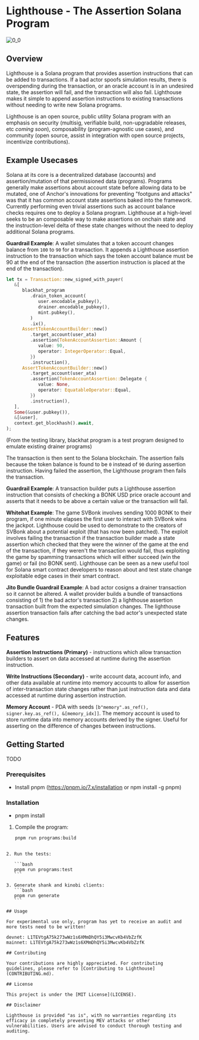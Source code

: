 # Lighthouse - The Assertion Solana Program

![0_0](https://github.com/Jac0xb/lighthouse/assets/5273873/d5bb94be-a994-424f-88e0-32a917f07129)

## Overview

Lighthouse is a Solana program that provides assertion instructions that can be added to transactions. If a bad actor spoofs simulation results, there is overspending during the transaction, or an oracle account is in an undesired state, the assertion will fail, and the transaction will also fail. Lighthouse makes it simple to append assertion instructions to existing transactions without needing to write new Solana programs.

Lighthouse is an open source, public utility Solana program with an emphasis on security (multisig, verifiable build, non-upgradable releases, etc _coming soon_), composability (program-agnostic use cases), and community (open source, assist in integration with open source projects, incentivize contributions).

## Example Usecases

Solana at its core is a decentralized database (accounts) and assertion/mutation of that permissioned data (programs). Programs generally make assertions about account state before allowing data to be mutated, one of Anchor's innovations for preventing "footguns and attacks" was that it has common account state assertions baked into the framework. Currently performing even trivial assertions such as account balance checks requires one to deploy a Solana program. Lighthouse at a high-level seeks to be an composable way to make assertions on onchain state and the instruction-level delta of these state changes without the need to deploy additional Solana programs.

**Guardrail Example**: A wallet simulates that a token account changes balance from `100` to `90` for a transaction. It appends a Lighthouse assertion instruction to the transaction which says the token account balance must be 90 at the end of the transaction (the assertion instruction is placed at the end of the transaction).

```rust
let tx = Transaction::new_signed_with_payer(
   &[
      blackhat_program
         .drain_token_account(
            user.encodable_pubkey(),
            drainer.encodable_pubkey(),
            mint.pubkey(),
         )
         .ix(),
      AssertTokenAccountBuilder::new()
         .target_account(user_ata)
         .assertion(TokenAccountAssertion::Amount {
            value: 90,
            operator: IntegerOperator::Equal,
         })
         .instruction(),
      AssertTokenAccountBuilder::new()
         .target_account(user_ata)
         .assertion(TokenAccountAssertion::Delegate {
            value: None,
            operator: EquatableOperator::Equal,
         })
         .instruction(),
   ],
   Some(&user.pubkey()),
   &[&user],
   context.get_blockhash().await,
);
```

(From the testing library, blackhat program is a test program designed to emulate existing drainer programs)

The transaction is then sent to the Solana blockchain. The assertion fails because the token balance is found to be `0` instead of `90` during assertion instruction. Having failed the assertion, the Lighthouse program then fails the transaction.

**Guardrail Example**: A transaction builder puts a Lighthouse assertion instruction that consists of checking a BONK USD price oracle account and asserts that it needs to be above a certain value or the transaction will fail.

**Whitehat Example**: The game SVBonk involves sending 1000 BONK to their program, if one minute elapses the first user to interact with SVBonk wins the jackpot. Lighthouse could be used to demonstrate to the creators of SVBonk about a potential exploit (that has now been patched). The exploit involves failing the transaction if the transaction builder made a state assertion which checked that they were the winner of the game at the end of the transaction, if they weren't the transaction would fail, thus exploiting the game by spamming transactions which will either succeed (win the game) or fail (no BONK sent). Lighthouse can be seen as a new useful tool for Solana smart contract developers to reason about and test state change exploitable edge cases in their smart contract.

**Jito Bundle Guardrail Example**: A bad actor cosigns a drainer transaction so it cannot be altered. A wallet provider builds a bundle of transactions consisting of 1) the bad actor's transaction 2) a lighthouse assertion transaction built from the expected simulation changes. The lighthouse assertion transaction fails after catching the bad actor's unexpected state changes.

## Features

**Assertion Instructions (Primary)** - instructions which allow transaction builders to assert on data accessed at runtime during the assertion instruction.

**Write Instructions (Secondary)** - write account data, account info, and other data available at runtime into memory accounts to allow for assertion of inter-transaction state changes rather than just instruction data and data accessed at runtime during assertion instruction.

**Memory Account** - PDA with seeds `[b"memory".as_ref(), signer.key.as_ref(), &[memory_idx]]`. The memory account is used to store runtime data into memory accounts derived by the signer. Useful for asserting on the difference of changes between instructions.

## Getting Started

TODO

### Prerequisites

- Install pnpm (https://pnpm.io/7.x/installation or npm install -g pnpm)

### Installation

- pnpm install

1. Compile the program:
   ```bash
   pnpm run programs:build
   ```

````

2. Run the tests:

   ```bash
   pnpm run programs:test
   ```

3. Generate shank and kinobi clients:
   ```bash
   pnpm run generate
   ```

## Usage

For experimental use only, program has yet to receive an audit and more tests need to be written!

devnet: L1TEVtgA75k273wWz1s6XMmDhQY5i3MwcvKb4VbZzfK
mainnet: L1TEVtgA75k273wWz1s6XMmDhQY5i3MwcvKb4VbZzfK

## Contributing

Your contributions are highly appreciated. For contributing guidelines, please refer to [Contributing to Lighthouse](CONTRIBUTING.md).

## License

This project is under the [MIT License](LICENSE).

## Disclaimer

Lighthouse is provided "as is", with no warranties regarding its efficacy in completely preventing MEV attacks or other vulnerabilities. Users are advised to conduct thorough testing and auditing.
````
